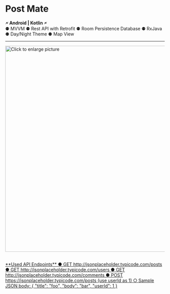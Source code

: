 # Post Mate 

**🗲 Android |  Kotlin 🗲** <br/>
⚉ MVVM ⚉ Rest API with Retrofit ⚉ Room Persistence Database ⚉ RxJava ⚉ Day/Night Theme ⚉ Map View

---
<a href="https://drive.google.com/uc?export=view&id=1CJVHRze6T09EMSTQvmq0boTDbDQeqFyM"><img src="https://drive.google.com/uc?export=view&id=1CJVHRze6T09EMSTQvmq0boTDbDQeqFyM" style="width: 650px; max-width: 100%; height: auto" title="Click to enlarge picture" />
  
  
  <br/>
**Used API Endpoints**
● GET http://jsonplaceholder.typicode.com/posts
● GET http://jsonplaceholder.typicode.com/users
● GET http://jsonplaceholder.typicode.com/comments
● POST https://jsonplaceholder.typicode.com/posts (use userId as 1)
○ Sample JSON body: { "title": "foo", "body": "bar", "userId": 1 }
